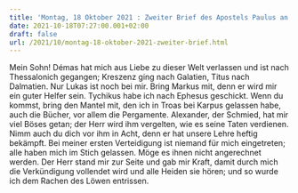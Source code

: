 ```yaml
---
title: 'Montag, 18 Oktober 2021 : Zweiter Brief des Apostels Paulus an Timotheus 4,10-17ab.'
date: 2021-10-18T07:27:00.001+02:00
draft: false
url: /2021/10/montag-18-oktober-2021-zweiter-brief.html
---
```


Mein Sohn! Démas hat mich aus Liebe zu dieser Welt verlassen und ist nach Thessalonich gegangen; Kreszenz ging nach Galatien, Titus nach Dalmatien. Nur Lukas ist noch bei mir. Bring Markus mit, denn er wird mir ein guter Helfer sein. Tychikus habe ich nach Ephesus geschickt. Wenn du kommst, bring den Mantel mit, den ich in Troas bei Karpus gelassen habe, auch die Bücher, vor allem die Pergamente. Alexander, der Schmied, hat mir viel Böses getan; der Herr wird ihm vergelten, wie es seine Taten verdienen. Nimm auch du dich vor ihm in Acht, denn er hat unsere Lehre heftig bekämpft. Bei meiner ersten Verteidigung ist niemand für mich eingetreten; alle haben mich im Stich gelassen. Möge es ihnen nicht angerechnet werden. Der Herr stand mir zur Seite und gab mir Kraft, damit durch mich die Verkündigung vollendet wird und alle Heiden sie hören; und so wurde ich dem Rachen des Löwen entrissen.